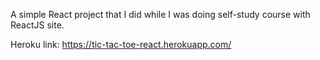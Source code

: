 A simple React project that I did while I was doing self-study course with ReactJS site.

Heroku link:
https://tic-tac-toe-react.herokuapp.com/
